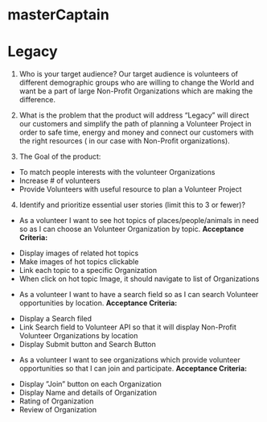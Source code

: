 # masterCaptain

# Legacy


  1. Who is your target audience?
Our target audience is volunteers of different demographic groups who are willing to change the World and want be a part of large Non-Profit Organizations which are making the difference.

  2. What is the problem that the product will address
“Legacy” will direct our customers and simplify the path of planning a Volunteer Project in order to safe time, energy and money and connect our customers with the right resources ( in our case with Non-Profit organizations).
   
  3. The Goal of the product:
   * To match people interests with the volunteer Organizations
   * Increase # of volunteers
   * Provide Volunteers with useful resource to plan a Volunteer Project
   
  4. Identify and prioritize essential user stories (limit this to 3 or fewer)?
 - As a volunteer I want to see hot topics of places/people/animals in need so as I can choose an Volunteer Organization by topic.
    **Acceptance Criteria:**
* Display images of related hot topics
* Make images of hot topics clickable 
* Link each topic to a specific Organization
* When click on hot topic Image, it should navigate to list of Organizations
- As a volunteer I want to have a search field so as I can  search Volunteer opportunities by location.
  **Acceptance Criteria:**
* Display a Search filed 
* Link Search field to Volunteer API so that it will display Non-Profit Volunteer Organizations by location
* Display Submit button and Search Button
 
- As a volunteer I want to see organizations which provide volunteer opportunities so that I can join and participate.
**Acceptance Criteria:**
* Display ”Join” button on each Organization
* Display Name and details of Organization
* Rating of Organization
* Review of Organization

